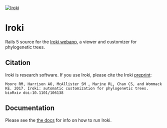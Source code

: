 [![Iroki](https://github.com/mooreryan/iroki_web/blob/master/public/iroki_logo3.png)](https://github.com/mooreryan/iroki_web/blob/master/public/iroki_logo3.png)

# Iroki #

Rails 5 source for the [Iroki webapp](www.iroki.net), a viewer and customizer for phylogenetic trees.

## Citation ##

Iroki is research software. If you use Iroki, please cite the Iroki [preprint](http://biorxiv.org/content/early/2017/04/25/106138.1):

```
Moore RM, Harrison AO, McAllister SM , Marine RL, Chan CS, and Wommack KE. 2017. Iroki: automatic customization for phylogenetic trees. bioRxiv doi:10.1101/106138
```

## Documentation

Please see the [the docs](http://www.iroki.net/docs) for info on how to run Iroki.
